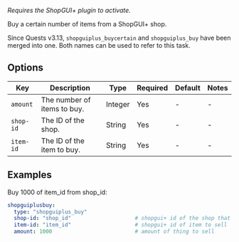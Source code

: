   
*Requires the ShopGUI+ plugin to activate.*

Buy a certain number of items from a ShopGUI+ shop.

Since Quests v3.13, `shopguiplus_buycertain` and `shopguiplus_buy` have
been merged into one. Both names can be used to refer to this task.

## Options

| Key       | Description                 | Type    | Required | Default | Notes |
|-----------|-----------------------------|---------|----------|---------|-------|
| `amount`  | The number of items to buy. | Integer | Yes      | \-      | \-    |
| `shop-id` | The ID of the shop.         | String  | Yes      | \-      | \-    |
| `item-id` | The ID of the item to buy.  | String  | Yes      | \-      | \-    |

## Examples

Buy 1000 of item_id from shop_id:

``` yaml
shopguiplusbuy:
  type: "shopguiplus_buy"
  shop-id: "shop_id"                    # shopgui+ id of the shop that contains the item.
  item-id: "item_id"                    # shopgui+ id of item to sell
  amount: 1000                          # amount of thing to sell
```
